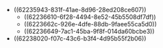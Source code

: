 - ((62235943-831f-41ae-8d96-28ed208ce607))
	- ((62236610-6f28-4494-8e52-45b5508df7df))
	- ((6223662c-926e-4dfe-88db-9faee55ca5d0))
	- ((62236649-7ac1-45ba-9f8f-014da60bcbe3))
- ((62238020-f07c-43c6-b3f4-4d95b55f2b06))